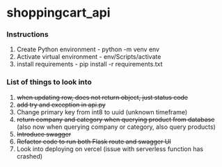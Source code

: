 # shoppingcart_api

### Instructions
1. Create Python environment - python -m venv env
2. Activate virtual environment - env/Scripts/activate
3. install requirements - pip install -r requirements.txt


### List of things to look into
1. ~~when updating row, does not return object, just status code~~
2. ~~add try and exception in api.py~~
3. Change primary key from int8 to uuid (unknown timeframe)
4. ~~return company and category when querying product from database~~ (also now when querying company or category, also query products)
5. ~~Introduce swagger~~
6. ~~Refactor code to run both Flask route and swagger UI~~
7. Look into deploying on vercel (issue with serverless function has crashed)